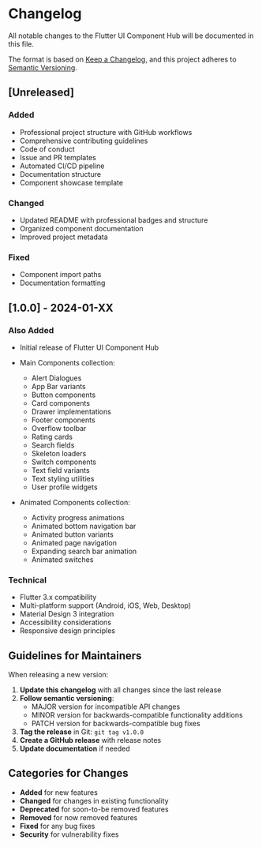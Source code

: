 # Changelog

All notable changes to the Flutter UI Component Hub will be documented in this file.

The format is based on [Keep a Changelog](https://keepachangelog.com/en/1.0.0/),
and this project adheres to [Semantic Versioning](https://semver.org/spec/v2.0.0.html).

## [Unreleased]

### Added

- Professional project structure with GitHub workflows
- Comprehensive contributing guidelines
- Code of conduct
- Issue and PR templates
- Automated CI/CD pipeline
- Documentation structure
- Component showcase template

### Changed

- Updated README with professional badges and structure
- Organized component documentation
- Improved project metadata

### Fixed

- Component import paths
- Documentation formatting

## [1.0.0] - 2024-01-XX

### Also Added

- Initial release of Flutter UI Component Hub
- Main Components collection:
  - Alert Dialogues
  - App Bar variants
  - Button components
  - Card components
  - Drawer implementations
  - Footer components
  - Overflow toolbar
  - Rating cards
  - Search fields
  - Skeleton loaders
  - Switch components
  - Text field variants
  - Text styling utilities
  - User profile widgets

- Animated Components collection:
  - Activity progress animations
  - Animated bottom navigation bar
  - Animated button variants
  - Animated page navigation
  - Expanding search bar animation
  - Animated switches

### Technical

- Flutter 3.x compatibility
- Multi-platform support (Android, iOS, Web, Desktop)
- Material Design 3 integration
- Accessibility considerations
- Responsive design principles

## Guidelines for Maintainers

When releasing a new version:

1. **Update this changelog** with all changes since the last release
2. **Follow semantic versioning**:
   - MAJOR version for incompatible API changes
   - MINOR version for backwards-compatible functionality additions
   - PATCH version for backwards-compatible bug fixes
3. **Tag the release** in Git: `git tag v1.0.0`
4. **Create a GitHub release** with release notes
5. **Update documentation** if needed

## Categories for Changes

- **Added** for new features
- **Changed** for changes in existing functionality
- **Deprecated** for soon-to-be removed features
- **Removed** for now removed features
- **Fixed** for any bug fixes
- **Security** for vulnerability fixes
